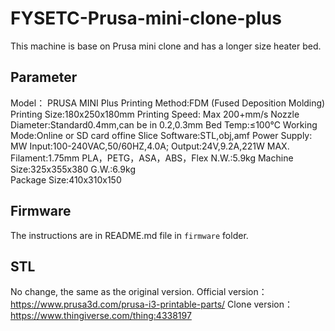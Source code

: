 # FYSETC-Prusa-mini-clone-plus
This machine is base on Prusa mini clone and has a longer size heater bed.

## Parameter

Model： PRUSA MINI Plus
Printing Method:FDM  (Fused Deposition Molding)
Printing Size:180x250x180mm
Printing Speed: Max 200+mm/s
Nozzle Diameter:Standard0.4mm,can be in 0.2,0.3mm
Bed Temp:≤100℃
Working Mode:Online or SD card offine
Slice Software:STL,obj,amf
Power Supply:  MW  Input:100-240VAC,50/60HZ,4.0A; Output:24V,9.2A,221W MAX.
Filament:1.75mm PLA，PETG，ASA，ABS，Flex
N.W.:5.9kg
Machine Size:325x355x380
G.W.:6.9kg	
Package Size:410x310x150

## Firmware

The instructions are in README.md file in  ```firmware``` folder. 

## STL
No change, the same as the original version.
Official version：https://www.prusa3d.com/prusa-i3-printable-parts/
Clone version：https://www.thingiverse.com/thing:4338197